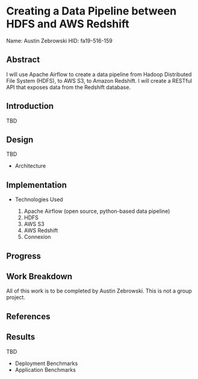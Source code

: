 # Creating a Data Pipeline between HDFS and AWS Redshift

Name: Austin Zebrowski
HID: fa19-516-159

## Abstract

I will use Apache Airflow to create a data pipeline from Hadoop Distributed File System
(HDFS), to AWS S3, to Amazon Redshift. I will create a RESTful API that exposes data from the Redshift
database.  

## Introduction

TBD

## Design

TBD

* Architecture

## Implementation

* Technologies Used

    1) Apache Airflow (open source, python-based data pipeline)
    2) HDFS
    3) AWS S3
    4) AWS Redshift
    5) Connexion

## Progress

## Work Breakdown

All of this work is to be completed by Austin Zebrowski. This is not a group project.

## References

## Results

TBD

* Deployment Benchmarks
* Application Benchmarks
